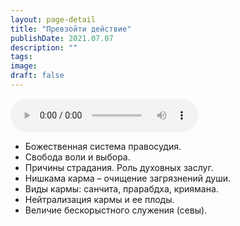 ```yaml
---
layout: page-detail
title: "Превзойти действие"
publishDate: 2021.07.07
description: ""
tags:
image:
draft: false
---
```


<audio title="2021.07.07 - Превзойти действие.mp3" src="https://filer-api.advayta.org/v1.0/public/files/73018" controls=""></audio>

* Божественная система правосудия.
* Свобода воли и выбора.
* Причины страдания. Роль духовных заслуг.
* Нишкама карма – очищение загрязнений души.
* Виды кармы: санчита, прарабдха, криямана.
* Нейтрализация кармы и ее плоды.
* Величие бескорыстного служения (севы).

  
